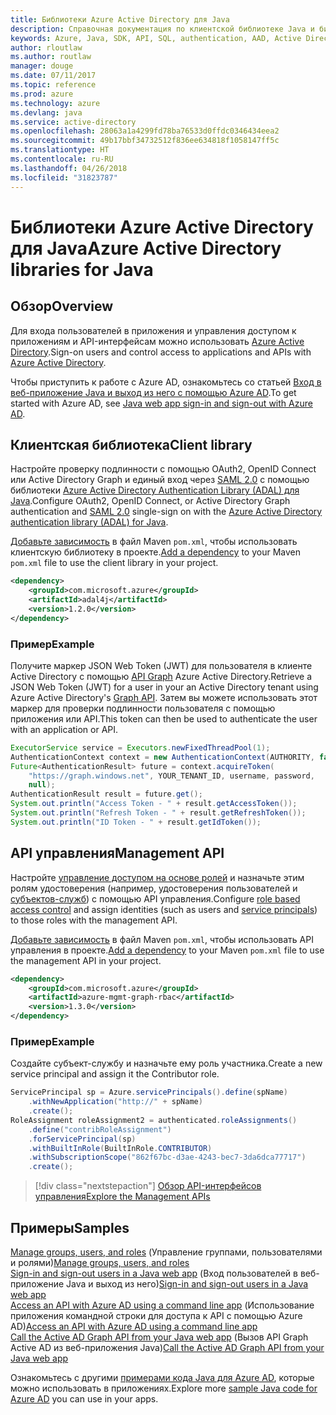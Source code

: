```yaml
---
title: Библиотеки Azure Active Directory для Java
description: Справочная документация по клиентской библиотеке Java и библиотекам управления Azure Active Directory
keywords: Azure, Java, SDK, API, SQL, authentication, AAD, Active Directory, Graph, OAuth 2.0
author: rloutlaw
ms.author: routlaw
manager: douge
ms.date: 07/11/2017
ms.topic: reference
ms.prod: azure
ms.technology: azure
ms.devlang: java
ms.service: active-directory
ms.openlocfilehash: 28063a1a4299fd78ba76533d0ffdc0346434eea2
ms.sourcegitcommit: 49b17bbf34732512f836ee634818f1058147ff5c
ms.translationtype: HT
ms.contentlocale: ru-RU
ms.lasthandoff: 04/26/2018
ms.locfileid: "31823787"
---
```

# <a name="azure-active-directory-libraries-for-java"></a><span data-ttu-id="33720-104">Библиотеки Azure Active Directory для Java</span><span class="sxs-lookup"><span data-stu-id="33720-104">Azure Active Directory libraries for Java</span></span>

## <a name="overview"></a><span data-ttu-id="33720-105">Обзор</span><span class="sxs-lookup"><span data-stu-id="33720-105">Overview</span></span>

<span data-ttu-id="33720-106">Для входа пользователей в приложения и управления доступом к приложениям и API-интерфейсам можно использовать [Azure Active Directory](/azure/active-directory/active-directory-whatis).</span><span class="sxs-lookup"><span data-stu-id="33720-106">Sign-on users and control access to applications and APIs with [Azure Active Directory](/azure/active-directory/active-directory-whatis).</span></span>

<span data-ttu-id="33720-107">Чтобы приступить к работе с Azure AD, ознакомьтесь со статьей [Вход в веб-приложение Java и выход из него с помощью Azure AD](/azure/active-directory/develop/active-directory-devquickstarts-webapp-java).</span><span class="sxs-lookup"><span data-stu-id="33720-107">To get started with Azure AD, see [Java web app sign-in and sign-out with Azure AD](/azure/active-directory/develop/active-directory-devquickstarts-webapp-java).</span></span>

## <a name="client-library"></a><span data-ttu-id="33720-108">Клиентская библиотека</span><span class="sxs-lookup"><span data-stu-id="33720-108">Client library</span></span>

<span data-ttu-id="33720-109">Настройте проверку подлинности с помощью OAuth2, OpenID Connect или Active Directory Graph и единый вход через [SAML 2.0](https://docs.microsoft.com/azure/active-directory/develop/active-directory-saml-protocol-reference) с помощью библиотеки [Azure Active Directory Authentication Library (ADAL) для Java](https://github.com/AzureAD/azure-activedirectory-library-for-java).</span><span class="sxs-lookup"><span data-stu-id="33720-109">Configure OAuth2, OpenID Connect, or Active Directory Graph authentication and [SAML 2.0](https://docs.microsoft.com/azure/active-directory/develop/active-directory-saml-protocol-reference) single-sign on with the [Azure Active Directory authentication library (ADAL) for Java](https://github.com/AzureAD/azure-activedirectory-library-for-java).</span></span>

<span data-ttu-id="33720-110">[Добавьте зависимость](https://maven.apache.org/guides/getting-started/index.html#How_do_I_use_external_dependencies) в файл Maven `pom.xml`, чтобы использовать клиентскую библиотеку в проекте.</span><span class="sxs-lookup"><span data-stu-id="33720-110">[Add a dependency](https://maven.apache.org/guides/getting-started/index.html#How_do_I_use_external_dependencies) to your Maven `pom.xml` file to use the client library in your project.</span></span>

```XML
<dependency>
    <groupId>com.microsoft.azure</groupId>
    <artifactId>adal4j</artifactId>
    <version>1.2.0</version>
</dependency>
```   

### <a name="example"></a><span data-ttu-id="33720-111">Пример</span><span class="sxs-lookup"><span data-stu-id="33720-111">Example</span></span>

<span data-ttu-id="33720-112">Получите маркер JSON Web Token (JWT) для пользователя в клиенте Active Directory с помощью [API Graph](https://docs.microsoft.com/azure/active-directory/develop/active-directory-graph-api) Azure Active Directory.</span><span class="sxs-lookup"><span data-stu-id="33720-112">Retrieve a JSON Web Token (JWT) for a user in your an Active Directory tenant using Azure Active Directory's [Graph API](https://docs.microsoft.com/azure/active-directory/develop/active-directory-graph-api).</span></span> <span data-ttu-id="33720-113">Затем вы можете использовать этот маркер для проверки подлинности пользователя с помощью приложения или API.</span><span class="sxs-lookup"><span data-stu-id="33720-113">This token can then be used to authenticate the user with an application or API.</span></span>

```java
ExecutorService service = Executors.newFixedThreadPool(1);
AuthenticationContext context = new AuthenticationContext(AUTHORITY, false, service);
Future<AuthenticationResult> future = context.acquireToken(
    "https://graph.windows.net", YOUR_TENANT_ID, username, password,
    null);
AuthenticationResult result = future.get();
System.out.println("Access Token - " + result.getAccessToken());
System.out.println("Refresh Token - " + result.getRefreshToken());
System.out.println("ID Token - " + result.getIdToken());
```

## <a name="management-api"></a><span data-ttu-id="33720-114">API управления</span><span class="sxs-lookup"><span data-stu-id="33720-114">Management API</span></span>

<span data-ttu-id="33720-115">Настройте [управление доступом на основе ролей](/azure/active-directory/role-based-access-control-what-is) и назначьте этим ролям удостоверения (например, удостоверения пользователей и [субъектов-служб](https://docs.microsoft.com/azure/active-directory/develop/active-directory-application-objects)) с помощью API управления.</span><span class="sxs-lookup"><span data-stu-id="33720-115">Configure [role based access control](/azure/active-directory/role-based-access-control-what-is) and assign identities (such as users and [service principals](https://docs.microsoft.com/azure/active-directory/develop/active-directory-application-objects)) to those roles with the management API.</span></span> 

<span data-ttu-id="33720-116">[Добавьте зависимость](https://maven.apache.org/guides/getting-started/index.html#How_do_I_use_external_dependencies) в файл Maven `pom.xml`, чтобы использовать API управления в проекте.</span><span class="sxs-lookup"><span data-stu-id="33720-116">[Add a dependency](https://maven.apache.org/guides/getting-started/index.html#How_do_I_use_external_dependencies) to your Maven `pom.xml` file to use the management API in your project.</span></span>

```XML
<dependency>
    <groupId>com.microsoft.azure</groupId>
    <artifactId>azure-mgmt-graph-rbac</artifactId>
    <version>1.3.0</version>
</dependency>
```

### <a name="example"></a><span data-ttu-id="33720-117">Пример</span><span class="sxs-lookup"><span data-stu-id="33720-117">Example</span></span> 

<span data-ttu-id="33720-118">Создайте субъект-службу и назначьте ему роль участника.</span><span class="sxs-lookup"><span data-stu-id="33720-118">Create a new service principal and assign it the Contributor role.</span></span>

```java
ServicePrincipal sp = Azure.servicePrincipals().define(spName)
    .withNewApplication("http://" + spName)
    .create();
RoleAssignment roleAssignment2 = authenticated.roleAssignments()
    .define("contribRoleAssignment")
    .forServicePrincipal(sp)
    .withBuiltInRole(BuiltInRole.CONTRIBUTOR)
    .withSubscriptionScope("862f67bc-d3ae-4243-bec7-3da6dca77717")
    .create();
```

> [!div class="nextstepaction"]
> [<span data-ttu-id="33720-119">Обзор API-интерфейсов управления</span><span class="sxs-lookup"><span data-stu-id="33720-119">Explore the Management APIs</span></span>](/java/api/overview/azure/activedirectory/management)


## <a name="samples"></a><span data-ttu-id="33720-120">Примеры</span><span class="sxs-lookup"><span data-stu-id="33720-120">Samples</span></span>

<span data-ttu-id="33720-121">[Manage groups, users, and roles](https://github.com/Azure-Samples/aad-java-browse-graph-and-manage-roles)   (Управление группами, пользователями и ролями)</span><span class="sxs-lookup"><span data-stu-id="33720-121">[Manage groups, users, and roles](https://github.com/Azure-Samples/aad-java-browse-graph-and-manage-roles)  </span></span>  
<span data-ttu-id="33720-122">[Sign-in and sign-out users in a Java web app](https://github.com/Azure-Samples/active-directory-java-webapp-openidconnect)   (Вход пользователей в веб-приложение Java и выход из него)</span><span class="sxs-lookup"><span data-stu-id="33720-122">[Sign-in and sign-out users in a Java web app](https://github.com/Azure-Samples/active-directory-java-webapp-openidconnect)  </span></span>  
<span data-ttu-id="33720-123">[Access an API with Azure AD using a command line app](https://github.com/Azure-Samples/active-directory-java-native-headless)  (Использование приложения командной строки для доступа к API с помощью Azure AD)</span><span class="sxs-lookup"><span data-stu-id="33720-123">[Access an API with Azure AD using a command line app](https://github.com/Azure-Samples/active-directory-java-native-headless) </span></span>  
<span data-ttu-id="33720-124">[Call the Active AD Graph API from your Java web app](https://github.com/Azure-Samples/active-directory-java-graphapi-web/) (Вызов API Graph Active AD из веб-приложения Java)</span><span class="sxs-lookup"><span data-stu-id="33720-124">[Call the Active AD Graph API from your Java web app](https://github.com/Azure-Samples/active-directory-java-graphapi-web/)</span></span>  

<span data-ttu-id="33720-125">Ознакомьтесь с другими [примерами кода Java для Azure AD](https://azure.microsoft.com/en-us/resources/samples/?term=active+directory&platform=java), которые можно использовать в приложениях.</span><span class="sxs-lookup"><span data-stu-id="33720-125">Explore more [sample Java code for Azure AD](https://azure.microsoft.com/en-us/resources/samples/?term=active+directory&platform=java) you can use in your apps.</span></span>
